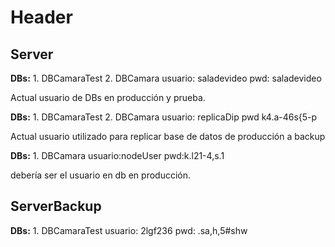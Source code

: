 <!-- TITLE: Usuarios De Bases De Datos -->
<!-- SUBTITLE: A quick summary of Usuarios De Bases De Datos -->

# Header
## Server

**DBs:** 1. DBCamaraTest
							 2. DBCamara
usuario: saladevideo
pwd: saladevideo

Actual usuario de DBs en producción y prueba.


**DBs:** 1. DBCamaraTest
							 2. DBCamara
usuario: replicaDip
pwd k4.a-46s{5-p

Actual usuario utilizado para replicar base de datos de producción a backup

**DBs:** 1. DBCamara
usuario:nodeUser
pwd:k.l21-4,s.1

debería ser el usuario en db en producción.


## ServerBackup

**DBs:** 1. DBCamaraTest
usuario: 2lgf236
pwd: .sa,h,5#shw
